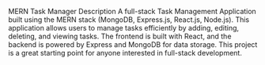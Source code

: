MERN Task Manager
Description
A full-stack Task Management Application built using the MERN stack (MongoDB, Express.js, React.js, Node.js). This application allows users to manage tasks efficiently by adding, editing, deleting, and viewing tasks. The frontend is built with React, and the backend is powered by Express and MongoDB for data storage. This project is a great starting point for anyone interested in full-stack development.
